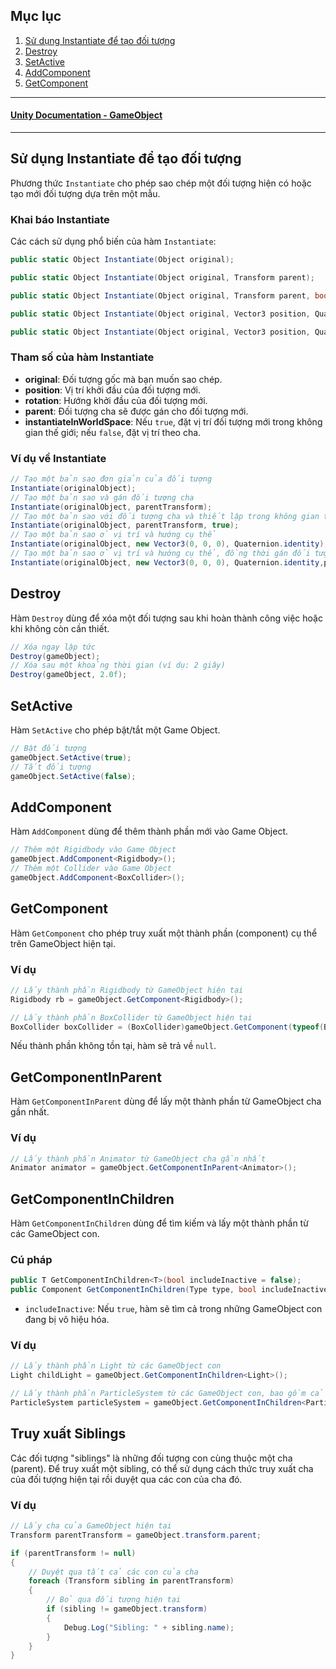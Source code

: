 ## Mục lục
1. [Sử dụng Instantiate để tạo đối tượng](#su-dung-instantiate-de-tao-doi-tuong)
2. [Destroy](#destroy)
3. [SetActive](#setactive)
4. [AddComponent](#addcomponent)
5. [GetComponent](#getcomponent)
---
#### [Unity Documentation - GameObject](https://docs.unity3d.com/ScriptReference/GameObject.html)
---
## Sử dụng Instantiate để tạo đối tượng

Phương thức `Instantiate` cho phép sao chép một đối tượng hiện có hoặc tạo mới đối tượng dựa trên một mẫu.

### Khai báo Instantiate

Các cách sử dụng phổ biến của hàm `Instantiate`:

```csharp
public static Object Instantiate(Object original);
```

```csharp
public static Object Instantiate(Object original, Transform parent);
```

```csharp
public static Object Instantiate(Object original, Transform parent, bool instantiateInWorldSpace);
```

```csharp
public static Object Instantiate(Object original, Vector3 position, Quaternion rotation);
```

```csharp
public static Object Instantiate(Object original, Vector3 position, Quaternion rotation, Transform parent);
```

### Tham số của hàm Instantiate

- **original**: Đối tượng gốc mà bạn muốn sao chép.
- **position**: Vị trí khởi đầu của đối tượng mới.
- **rotation**: Hướng khởi đầu của đối tượng mới.
- **parent**: Đối tượng cha sẽ được gán cho đối tượng mới.
- **instantiateInWorldSpace**: Nếu `true`, đặt vị trí đối tượng mới trong không gian thế giới; nếu `false`, đặt vị trí theo cha.

### Ví dụ về Instantiate

```csharp
// Tạo một bản sao đơn giản của đối tượng
Instantiate(originalObject);   
// Tạo một bản sao và gán đối tượng cha
Instantiate(originalObject, parentTransform);
// Tạo một bản sao với đối tượng cha và thiết lập trong không gian thế giới
Instantiate(originalObject, parentTransform, true);    
// Tạo một bản sao ở vị trí và hướng cụ thể
Instantiate(originalObject, new Vector3(0, 0, 0), Quaternion.identity);   
// Tạo một bản sao ở vị trí và hướng cụ thể, đồng thời gán đối tượng cha
Instantiate(originalObject, new Vector3(0, 0, 0), Quaternion.identity,parentTransform);
```
## Destroy

Hàm `Destroy` dùng để xóa một đối tượng sau khi hoàn thành công việc hoặc khi không còn cần thiết.

```csharp
// Xóa ngay lập tức
Destroy(gameObject);
// Xóa sau một khoảng thời gian (ví dụ: 2 giây)
Destroy(gameObject, 2.0f);
```
## SetActive
Hàm `SetActive` cho phép bật/tắt một Game Object.
```csharp
// Bật đối tượng
gameObject.SetActive(true);
// Tắt đối tượng
gameObject.SetActive(false);
```
## AddComponent
Hàm `AddComponent` dùng để thêm thành phần mới vào Game Object.
```csharp
// Thêm một Rigidbody vào Game Object
gameObject.AddComponent<Rigidbody>();
// Thêm một Collider vào Game Object
gameObject.AddComponent<BoxCollider>();
```
## GetComponent

Hàm `GetComponent` cho phép truy xuất một thành phần (component) cụ thể trên GameObject hiện tại.
### Ví dụ

```csharp
// Lấy thành phần Rigidbody từ GameObject hiện tại
Rigidbody rb = gameObject.GetComponent<Rigidbody>();

// Lấy thành phần BoxCollider từ GameObject hiện tại
BoxCollider boxCollider = (BoxCollider)gameObject.GetComponent(typeof(BoxCollider));
```

Nếu thành phần không tồn tại, hàm sẽ trả về `null`.

## GetComponentInParent

Hàm `GetComponentInParent` dùng để lấy một thành phần từ GameObject cha gần nhất.
### Ví dụ

```csharp
// Lấy thành phần Animator từ GameObject cha gần nhất
Animator animator = gameObject.GetComponentInParent<Animator>();
```

## GetComponentInChildren

Hàm `GetComponentInChildren` dùng để tìm kiếm và lấy một thành phần từ các GameObject con.

### Cú pháp

```csharp
public T GetComponentInChildren<T>(bool includeInactive = false);
public Component GetComponentInChildren(Type type, bool includeInactive = false);
```

- `includeInactive`: Nếu `true`, hàm sẽ tìm cả trong những GameObject con đang bị vô hiệu hóa.

### Ví dụ

```csharp
// Lấy thành phần Light từ các GameObject con
Light childLight = gameObject.GetComponentInChildren<Light>();

// Lấy thành phần ParticleSystem từ các GameObject con, bao gồm cả đối tượng đang bị tắt
ParticleSystem particleSystem = gameObject.GetComponentInChildren<ParticleSystem>(true);
```

## Truy xuất Siblings

Các đối tượng "siblings" là những đối tượng con cùng thuộc một cha (parent). Để truy xuất một sibling, có thể sử dụng cách thức truy xuất cha của đối tượng hiện tại rồi duyệt qua các con của cha đó.

### Ví dụ

```csharp
// Lấy cha của GameObject hiện tại
Transform parentTransform = gameObject.transform.parent;

if (parentTransform != null)
{
    // Duyệt qua tất cả các con của cha
    foreach (Transform sibling in parentTransform)
    {
        // Bỏ qua đối tượng hiện tại
        if (sibling != gameObject.transform)
        {
            Debug.Log("Sibling: " + sibling.name);
        }
    }
}
```